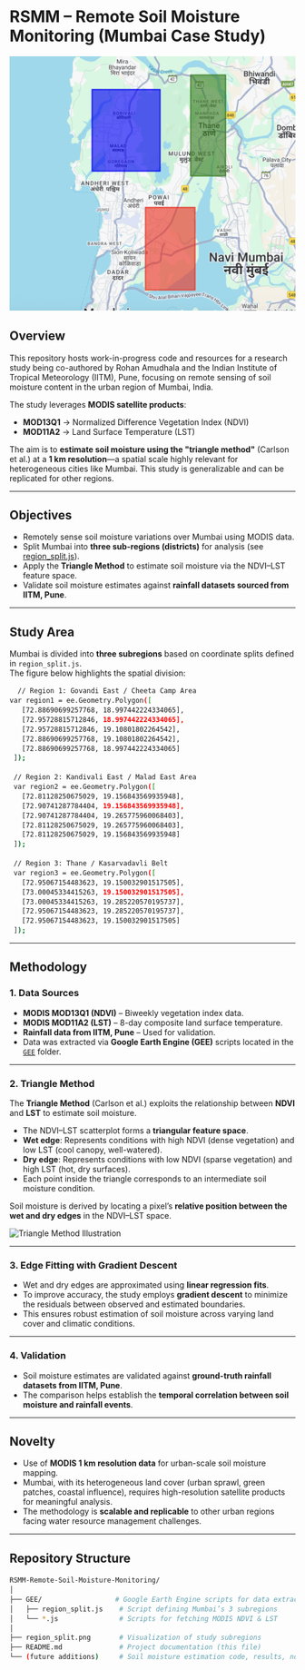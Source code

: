 # RSMM – Remote Soil Moisture Monitoring (Mumbai Case Study)

![Region Split](https://raw.githubusercontent.com/nodonut6311/RSMM-Remote-Soil-Moisture-Monitoring/refs/heads/main/GEE%20Scripts/region_split.png?token=GHSAT0AAAAAADKRC4YQH7C7E5A75NUIR22K2GG62YQ)

## Overview
This repository hosts work-in-progress code and resources for a research study being co-authored by Rohan Amudhala and the Indian Institute of Tropical Meteorology (IITM), Pune, focusing on remote sensing of soil moisture content in the urban region of Mumbai, India.

The study leverages **MODIS satellite products**:
- **MOD13Q1** → Normalized Difference Vegetation Index (NDVI)  
- **MOD11A2** → Land Surface Temperature (LST)  

The aim is to **estimate soil moisture using the "triangle method"** (Carlson et al.) at a **1 km resolution**—a spatial scale highly relevant for heterogeneous cities like Mumbai. This study is generalizable and can be replicated for other regions.  

---

## Objectives
- Remotely sense soil moisture variations over Mumbai using MODIS data.  
- Split Mumbai into **three sub-regions (districts)** for analysis (see [region_split.js](GEE/region_split.js)).  
- Apply the **Triangle Method** to estimate soil moisture via the NDVI–LST feature space.  
- Validate soil moisture estimates against **rainfall datasets sourced from IITM, Pune**.  

---

## Study Area
Mumbai is divided into **three subregions** based on coordinate splits defined in `region_split.js`.  
The figure below highlights the spatial division:

 ```bash
   // Region 1: Govandi East / Cheeta Camp Area
var region1 = ee.Geometry.Polygon([
    [72.88690699257768, 18.997442224334065],
    [72.95728815712846, 18.997442224334065],
    [72.95728815712846, 19.10801802264542],
    [72.88690699257768, 19.10801802264542],
    [72.88690699257768, 18.997442224334065]
  ]);
  
  // Region 2: Kandivali East / Malad East Area
  var region2 = ee.Geometry.Polygon([
    [72.81128250675029, 19.156843569935948],
    [72.90741287784404, 19.156843569935948],
    [72.90741287784404, 19.265775960068403],
    [72.81128250675029, 19.265775960068403],
    [72.81128250675029, 19.156843569935948]
  ]);
  
  // Region 3: Thane / Kasarvadavli Belt
  var region3 = ee.Geometry.Polygon([
    [72.95067154483623, 19.150032901517505],
    [73.00045334415263, 19.150032901517505],
    [73.00045334415263, 19.285220570195737],
    [72.95067154483623, 19.285220570195737],
    [72.95067154483623, 19.150032901517505]
  ]);
   ```

---

## Methodology

### 1. Data Sources
- **MODIS MOD13Q1 (NDVI)** – Biweekly vegetation index data.  
- **MODIS MOD11A2 (LST)** – 8-day composite land surface temperature.  
- **Rainfall data from IITM, Pune** – Used for validation.  
- Data was extracted via **Google Earth Engine (GEE)** scripts located in the [`GEE`](https://github.com/nodonut6311/RSMM-Remote-Soil-Moisture-Monitoring/tree/main/GEE%20Scripts) folder.

---

### 2. Triangle Method
The **Triangle Method** (Carlson et al.) exploits the relationship between **NDVI** and **LST** to estimate soil moisture.  

- The NDVI–LST scatterplot forms a **triangular feature space**.  
- **Wet edge**: Represents conditions with high NDVI (dense vegetation) and low LST (cool canopy, well-watered).  
- **Dry edge**: Represents conditions with low NDVI (sparse vegetation) and high LST (hot, dry surfaces).  
- Each point inside the triangle corresponds to an intermediate soil moisture condition.  

Soil moisture is derived by locating a pixel’s **relative position between the wet and dry edges** in the NDVI–LST space.

![Triangle Method Illustration](https://www.mdpi.com/sensors/sensors-16-01308/article_deploy/html/images/sensors-16-01308-g002-1024.png)

---

### 3. Edge Fitting with Gradient Descent
- Wet and dry edges are approximated using **linear regression fits**.  
- To improve accuracy, the study employs **gradient descent** to minimize the residuals between observed and estimated boundaries.  
- This ensures robust estimation of soil moisture across varying land cover and climatic conditions.  

---

### 4. Validation
- Soil moisture estimates are validated against **ground-truth rainfall datasets from IITM, Pune**.  
- The comparison helps establish the **temporal correlation between soil moisture and rainfall events**.  

---

## Novelty
- Use of **MODIS 1 km resolution data** for urban-scale soil moisture mapping.  
- Mumbai, with its heterogeneous land cover (urban sprawl, green patches, coastal influence), requires high-resolution satellite products for meaningful analysis.  
- The methodology is **scalable and replicable** to other urban regions facing water resource management challenges.  

---

## Repository Structure
```bash
RSMM-Remote-Soil-Moisture-Monitoring/
│
├── GEE/                  # Google Earth Engine scripts for data extraction
│   ├── region_split.js    # Script defining Mumbai’s 3 subregions
│   └── *.js               # Scripts for fetching MODIS NDVI & LST
│
├── region_split.png       # Visualization of study subregions
├── README.md              # Project documentation (this file)
└── (future additions)     # Soil moisture estimation code, results, notebooks



